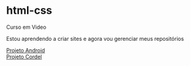# html-css
 Curso em Video

 Estou aprendendo a criar sites e agora vou gerenciar meus repositórios

<a href="https://rayanegarcia.github.io/projeto-android/">Projeto Android</a> <br>
<a href="https://rayanegarcia.github.io/projeto-cordel/">Projeto Cordel</a>
